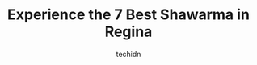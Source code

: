 ---
layout: ampstory
image: https://i0.wp.com/www.auto.or.id/wp-content/uploads/2023/06/alburaq-restaurant-0-regina-1686325034.jpeg?resize=640,853
author: techidn
featured: false
description: Regina, Saskatchewan, Canada is a haven for Shawarma enthusiasts, boasting an impressive array of 7 top-notch establishments. Whether youre a seasoned connoisseur or simply curious to explo
title: Experience the 7 Best Shawarma in Regina
cover:
   title: Experience the 7 Best Shawarma in Regina
   subtitle: AUTO.OR.ID
   background: https://www.auto.or.id/wp-content/uploads/2023/06/alburaq-restaurant-0-regina-1686325034.jpeg

pages: 
 - layout: thirds
   top: <h1>#1 Amados Pita</h1>
   bottom: "<p>Horribly expensive and worst quality food in the city. Cant believe the 100 grams of rice cost me $28. Small rice $11.99 and medium rice $15.99. There is no difference b</p>"
   background: https://www.auto.or.id/wp-content/uploads/2023/06/alburaq-restaurant-1-regina-1686325036.jpeg
   backgroundblur: true
 - layout: thirds
   top: <h1>#2 Prairie Donair Dewdney Ave. Regina</h1>
   bottom: "<p>3934 Dewdney Ave, Regina, SK S4T 1A1, Canada</p>"
   background: https://www.auto.or.id/wp-content/uploads/2023/06/alburaq-restaurant-2-regina-1686325036.jpeg
   cta:
      link: https://www.auto.or.id/experience-the-7-best-shawarma-in-regina/
      text: Experience the 7 Best Shawarma in Regina
 - layout: thirds
   top: <h1>#3 Marhaba Restaurant</h1>
   bottom: "<p>2739 Avonhurst Dr, Regina, SK S4R 3J3, Canada</p>"
   background: https://images.unsplash.com/photo-1502158895-0d817974dfaf?ixlib=rb-4.0.3&ixid=MnwxMjA3fDB8MHxwaG90by1wYWdlfHx8fGVufDB8fHx8&auto=format&fit=crop&w=640&h=853&q=80
   cta:
      link: https://www.auto.or.id/experience-the-7-best-shawarma-in-regina/
      text: Experience the 7 Best Shawarma in Regina
 - layout: thirds
   top: <h1>#4 Prairie Donair Quance St. Regina</h1>
   bottom: "<p>2518 E Quance St, Regina, SK S4V 2X5, Canada</p>"
   background: https://images.unsplash.com/photo-1636325780255-4159d2801864?ixlib=rb-4.0.3&ixid=MnwxMjA3fDB8MHxwaG90by1wYWdlfHx8fGVufDB8fHx8&auto=format&fit=crop&w=640&h=853&q=80
   cta:
      link: https://www.auto.or.id/experience-the-7-best-shawarma-in-regina/
      text: Experience the 7 Best Shawarma in Regina
 - layout: thirds
   top: <h1>#5 Wascana Donair & Shawarma</h1>
   bottom: "<p>1751 Broad St, Regina, SK S4P 1X5, Canada</p>"
   background: https://images.unsplash.com/photo-1653047257661-fbf6d8f1129c?ixlib=rb-4.0.3&ixid=MnwxMjA3fDB8MHxwaG90by1wYWdlfHx8fGVufDB8fHx8&auto=format&fit=crop&w=640&h=853&q=80
   cta:
      link: https://www.auto.or.id/experience-the-7-best-shawarma-in-regina/
      text: Experience the 7 Best Shawarma in Regina
 - layout: thirds
   top: <h1>#6 Prairie Donair Albert St. Regina</h1>
   bottom: "<p>4160 Albert St, Regina, SK S4S 3R8, Canada</p>"
   background: https://images.unsplash.com/photo-1626302592106-ad36b003cb39?ixlib=rb-4.0.3&ixid=MnwxMjA3fDB8MHxwaG90by1wYWdlfHx8fGVufDB8fHx8&auto=format&fit=crop&w=640&h=853&q=80
   cta:
      link: https://www.auto.or.id/experience-the-7-best-shawarma-in-regina/
      text: Experience the 7 Best Shawarma in Regina
 - layout: thirds
   top: <h1>#7 Turkish Express</h1>
   bottom: "<p>1629 Park St, Regina, SK S4N 5A2, Canada</p>"
   background: https://images.unsplash.com/photo-1579530190412-b35a65e17c8d?ixlib=rb-4.0.3&ixid=MnwxMjA3fDB8MHxwaG90by1wYWdlfHx8fGVufDB8fHx8&auto=format&fit=crop&w=640&h=853&q=80
   cta:
      link: https://www.auto.or.id/experience-the-7-best-shawarma-in-regina/
      text: Experience the 7 Best Shawarma in Regina
 - layout: thirds
   middle: Continue reading...
   background: https://images.unsplash.com/photo-1526521403896-a658d847f6fa?ixlib=rb-4.0.3&ixid=MnwxMjA3fDB8MHxwaG90by1wYWdlfHx8fGVufDB8fHx8&auto=format&fit=crop&w=640&h=853&q=80
   cta:
      link: https://www.auto.or.id/experience-the-7-best-shawarma-in-regina/
      text: Experience the 7 Best Shawarma in Regina

---